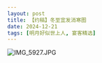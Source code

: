 ```yaml
---
layout: post
title: 【约稿】冬至宜发消寒图
date: 2024-12-21
tags: [明月好似世上人, 宴客精选]
---
```


![IMG_5927.JPG](https://s2.loli.net/2024/12/29/DRmog3EBjAZzwuH.jpg)
